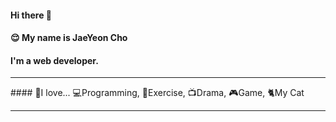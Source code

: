 #### Hi there 👋
#### 😌 My name is JaeYeon Cho

#### I'm a web developer.

<hr>
#### 🍎I love...
💻Programming, 💪Exercise, 📺Drama, 🎮Game, 🐈My Cat
<hr>

<!--
**helloSaltedCaramel/helloSaltedCaramel** is a ✨ _special_ ✨ repository because its `README.md` (this file) appears on your GitHub profile.

Here are some ideas to get you started:

- 🔭 I’m currently working on ...
- 🌱 I’m currently learning ...
- 👯 I’m looking to collaborate on ...
- 🤔 I’m looking for help with ...
- 💬 Ask me about ...
- 📫 How to reach me: ...
- 😄 Pronouns: ...
- ⚡ Fun fact: ...
-->
